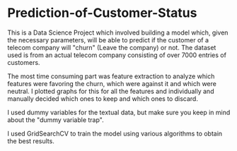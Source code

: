 # Prediction-of-Customer-Status

This is a Data Science Project which involved building a model which, given the necessary parameters, will be able to predict if the customer of a telecom company will "churn" (Leave the company) or not. The dataset used is from an actual telecom company consisting of over 7000 entries of customers. 

The most time consuming part was feature extraction to analyze which features were favoring the churn, which were against it and which were neutral. I plotted graphs for this for all the features and individually and manually decided which ones to keep and which ones to discard.

I used dummy variables for the textual data, but make sure you keep in mind about the "dummy variable trap".

I used GridSearchCV to train the model using various algorithms to obtain the best results.
